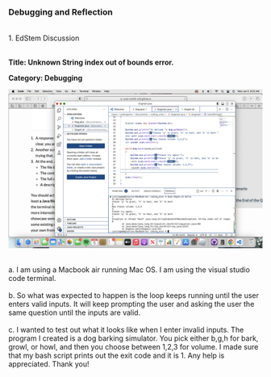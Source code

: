 ### Debugging and Reflection
<br/>
1. EdStem Discussion
<br/>
<br/>

**Title: Unknown String index out of bounds error.**
<br/>

**Category: Debugging**


![](dog.png)

<br/>
a. I am using a Macbook air running Mac OS. I am using the visual studio code terminal.
<br/>
<br/>
b. So what was expected to happen is the loop keeps running until the user enters valid inputs. It will keep prompting the user and asking the user the same question until the inputs are valid.
<br/>
<br/>
c. I wanted to test out what it looks like when I enter invalid inputs. The program I created is a dog barking simulator. You pick either b,g,h for bark, growl, or howl, and then you choose between 1,2,3 for volume. I made sure that my bash script prints out the exit code and it is 1. Any help is appreciated. Thank you!
